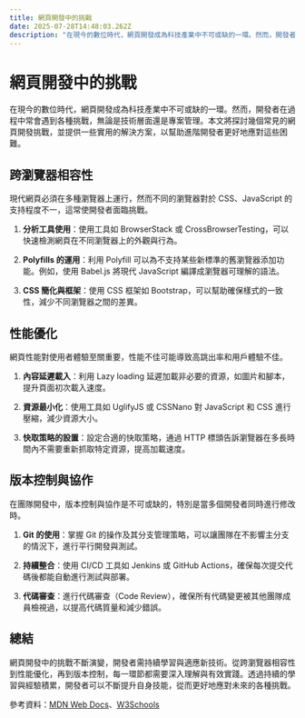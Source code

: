 ```yaml
---
title: 網頁開發中的挑戰
date: 2025-07-28T14:48:03.262Z
description: "在現今的數位時代，網頁開發成為科技產業中不可或缺的一環。然而，開發者在過程中常會遇到各種挑戰，無論是技術層面還是專案管理。本文將探討幾個常見的網頁開發挑戰，並提供一些實用的解決方案，以幫助進階開發者更好地應對這些困難。"
---
```


# 網頁開發中的挑戰

在現今的數位時代，網頁開發成為科技產業中不可或缺的一環。然而，開發者在過程中常會遇到各種挑戰，無論是技術層面還是專案管理。本文將探討幾個常見的網頁開發挑戰，並提供一些實用的解決方案，以幫助進階開發者更好地應對這些困難。

## 跨瀏覽器相容性

現代網頁必須在多種瀏覽器上運行，然而不同的瀏覽器對於 CSS、JavaScript 的支持程度不一，這常使開發者面臨挑戰。

1. **分析工具使用**：使用工具如 BrowserStack 或 CrossBrowserTesting，可以快速檢測網頁在不同瀏覽器上的外觀與行為。

2. **Polyfills 的運用**：利用 Polyfill 可以為不支持某些新標準的舊瀏覽器添加功能。例如，使用 Babel.js 將現代 JavaScript 編譯成瀏覽器可理解的語法。

3. **CSS 簡化與框架**：使用 CSS 框架如 Bootstrap，可以幫助確保樣式的一致性，減少不同瀏覽器之間的差異。

## 性能優化

網頁性能對使用者體驗至關重要，性能不佳可能導致高跳出率和用戶體驗不佳。

1. **內容延遲載入**：利用 Lazy loading 延遲加載非必要的資源，如圖片和腳本，提升頁面初次載入速度。

2. **資源最小化**：使用工具如 UglifyJS 或 CSSNano 對 JavaScript 和 CSS 進行壓縮，減少資源大小。

3. **快取策略的設置**：設定合適的快取策略，通過 HTTP 標頭告訴瀏覽器在多長時間內不需要重新抓取特定資源，提高加載速度。

## 版本控制與協作

在團隊開發中，版本控制與協作是不可或缺的，特別是當多個開發者同時進行修改時。

1. **Git 的使用**：掌握 Git 的操作及其分支管理策略，可以讓團隊在不影響主分支的情況下，進行平行開發與測試。

2. **持續整合**：使用 CI/CD 工具如 Jenkins 或 GitHub Actions，確保每次提交代碼後都能自動進行測試與部署。

3. **代碼審查**：進行代碼審查（Code Review），確保所有代碼變更被其他團隊成員檢視過，以提高代碼質量和減少錯誤。

## 總結

網頁開發中的挑戰不斷演變，開發者需持續學習與適應新技術。從跨瀏覽器相容性到性能優化，再到版本控制，每一環節都需要深入理解與有效實踐。透過持續的學習與經驗積累，開發者可以不斷提升自身技能，從而更好地應對未來的各種挑戰。

參考資料：[MDN Web Docs](https://developer.mozilla.org/)、[W3Schools](https://www.w3schools.com/)